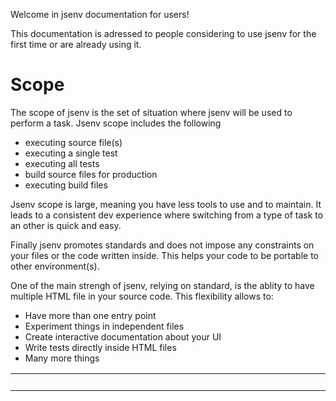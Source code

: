 Welcome in jsenv documentation for users!

This documentation is adressed to people considering to use jsenv for the first time or are already using it.

# Scope

The scope of jsenv is the set of situation where jsenv will be used to perform a task. Jsenv scope includes the following

- executing source file(s)
- executing a single test
- executing all tests
- build source files for production
- executing build files

Jsenv scope is large, meaning you have less tools to use and to maintain. It leads to a consistent dev experience where switching from a type of task to an other is quick and easy.

Finally jsenv promotes standards and does not impose any constraints on your files or the code written inside. This helps your code to be portable to other environment(s).

One of the main strengh of jsenv, relying on standard, is the ablity to have multiple HTML file in your source code. This flexibility allows to:

- Have more than one entry point
- Experiment things in independent files
- Create interactive documentation about your UI
- Write tests directly inside HTML files
- Many more things

<table>
 <tr>
  <td width="2000px" align="right" nowrap>
   <a href="b_directory_structure.md">> B) Directory structure</a>
  </td>
 </tr>
<table>
